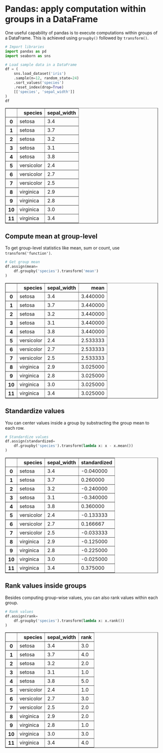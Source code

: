 # Pandas: apply computation within groups in a DataFrame

One useful capability of pandas is to execute computations within groups of a DataFrame. This is achieved using `groupby()` followed by `transform()`.


```python
# Import libraries
import pandas as pd
import seaborn as sns

# Load sample data in a DataFrame
df = (
    sns.load_dataset('iris')
    .sample(n=12, random_state=24)
    .sort_values('species')
    .reset_index(drop=True)
    [['species', 'sepal_width']]
)
df
```




<div>
<style scoped>
    .dataframe tbody tr th:only-of-type {
        vertical-align: middle;
    }

    .dataframe tbody tr th {
        vertical-align: top;
    }

    .dataframe thead th {
        text-align: right;
    }
</style>
<table border="1" class="dataframe">
  <thead>
    <tr style="text-align: right;">
      <th></th>
      <th>species</th>
      <th>sepal_width</th>
    </tr>
  </thead>
  <tbody>
    <tr>
      <th>0</th>
      <td>setosa</td>
      <td>3.4</td>
    </tr>
    <tr>
      <th>1</th>
      <td>setosa</td>
      <td>3.7</td>
    </tr>
    <tr>
      <th>2</th>
      <td>setosa</td>
      <td>3.2</td>
    </tr>
    <tr>
      <th>3</th>
      <td>setosa</td>
      <td>3.1</td>
    </tr>
    <tr>
      <th>4</th>
      <td>setosa</td>
      <td>3.8</td>
    </tr>
    <tr>
      <th>5</th>
      <td>versicolor</td>
      <td>2.4</td>
    </tr>
    <tr>
      <th>6</th>
      <td>versicolor</td>
      <td>2.7</td>
    </tr>
    <tr>
      <th>7</th>
      <td>versicolor</td>
      <td>2.5</td>
    </tr>
    <tr>
      <th>8</th>
      <td>virginica</td>
      <td>2.9</td>
    </tr>
    <tr>
      <th>9</th>
      <td>virginica</td>
      <td>2.8</td>
    </tr>
    <tr>
      <th>10</th>
      <td>virginica</td>
      <td>3.0</td>
    </tr>
    <tr>
      <th>11</th>
      <td>virginica</td>
      <td>3.4</td>
    </tr>
  </tbody>
</table>
</div>



## Compute mean at group-level

To get group-level statistics like mean, sum or count, use `transform('function')`.


```python
# Get group mean
df.assign(mean=
    df.groupby('species').transform('mean')
)
```




<div>
<style scoped>
    .dataframe tbody tr th:only-of-type {
        vertical-align: middle;
    }

    .dataframe tbody tr th {
        vertical-align: top;
    }

    .dataframe thead th {
        text-align: right;
    }
</style>
<table border="1" class="dataframe">
  <thead>
    <tr style="text-align: right;">
      <th></th>
      <th>species</th>
      <th>sepal_width</th>
      <th>mean</th>
    </tr>
  </thead>
  <tbody>
    <tr>
      <th>0</th>
      <td>setosa</td>
      <td>3.4</td>
      <td>3.440000</td>
    </tr>
    <tr>
      <th>1</th>
      <td>setosa</td>
      <td>3.7</td>
      <td>3.440000</td>
    </tr>
    <tr>
      <th>2</th>
      <td>setosa</td>
      <td>3.2</td>
      <td>3.440000</td>
    </tr>
    <tr>
      <th>3</th>
      <td>setosa</td>
      <td>3.1</td>
      <td>3.440000</td>
    </tr>
    <tr>
      <th>4</th>
      <td>setosa</td>
      <td>3.8</td>
      <td>3.440000</td>
    </tr>
    <tr>
      <th>5</th>
      <td>versicolor</td>
      <td>2.4</td>
      <td>2.533333</td>
    </tr>
    <tr>
      <th>6</th>
      <td>versicolor</td>
      <td>2.7</td>
      <td>2.533333</td>
    </tr>
    <tr>
      <th>7</th>
      <td>versicolor</td>
      <td>2.5</td>
      <td>2.533333</td>
    </tr>
    <tr>
      <th>8</th>
      <td>virginica</td>
      <td>2.9</td>
      <td>3.025000</td>
    </tr>
    <tr>
      <th>9</th>
      <td>virginica</td>
      <td>2.8</td>
      <td>3.025000</td>
    </tr>
    <tr>
      <th>10</th>
      <td>virginica</td>
      <td>3.0</td>
      <td>3.025000</td>
    </tr>
    <tr>
      <th>11</th>
      <td>virginica</td>
      <td>3.4</td>
      <td>3.025000</td>
    </tr>
  </tbody>
</table>
</div>



## Standardize values

You can center values inside a group by substracting the group mean to each row.


```python
# Standardize values
df.assign(standardized=
    df.groupby('species').transform(lambda x: x - x.mean())
)
```




<div>
<style scoped>
    .dataframe tbody tr th:only-of-type {
        vertical-align: middle;
    }

    .dataframe tbody tr th {
        vertical-align: top;
    }

    .dataframe thead th {
        text-align: right;
    }
</style>
<table border="1" class="dataframe">
  <thead>
    <tr style="text-align: right;">
      <th></th>
      <th>species</th>
      <th>sepal_width</th>
      <th>standardized</th>
    </tr>
  </thead>
  <tbody>
    <tr>
      <th>0</th>
      <td>setosa</td>
      <td>3.4</td>
      <td>-0.040000</td>
    </tr>
    <tr>
      <th>1</th>
      <td>setosa</td>
      <td>3.7</td>
      <td>0.260000</td>
    </tr>
    <tr>
      <th>2</th>
      <td>setosa</td>
      <td>3.2</td>
      <td>-0.240000</td>
    </tr>
    <tr>
      <th>3</th>
      <td>setosa</td>
      <td>3.1</td>
      <td>-0.340000</td>
    </tr>
    <tr>
      <th>4</th>
      <td>setosa</td>
      <td>3.8</td>
      <td>0.360000</td>
    </tr>
    <tr>
      <th>5</th>
      <td>versicolor</td>
      <td>2.4</td>
      <td>-0.133333</td>
    </tr>
    <tr>
      <th>6</th>
      <td>versicolor</td>
      <td>2.7</td>
      <td>0.166667</td>
    </tr>
    <tr>
      <th>7</th>
      <td>versicolor</td>
      <td>2.5</td>
      <td>-0.033333</td>
    </tr>
    <tr>
      <th>8</th>
      <td>virginica</td>
      <td>2.9</td>
      <td>-0.125000</td>
    </tr>
    <tr>
      <th>9</th>
      <td>virginica</td>
      <td>2.8</td>
      <td>-0.225000</td>
    </tr>
    <tr>
      <th>10</th>
      <td>virginica</td>
      <td>3.0</td>
      <td>-0.025000</td>
    </tr>
    <tr>
      <th>11</th>
      <td>virginica</td>
      <td>3.4</td>
      <td>0.375000</td>
    </tr>
  </tbody>
</table>
</div>



## Rank values inside groups

Besides computing group-wise values, you can also rank values within each group.


```python
# Rank values
df.assign(rank=
    df.groupby('species').transform(lambda x: x.rank())
)
```




<div>
<style scoped>
    .dataframe tbody tr th:only-of-type {
        vertical-align: middle;
    }

    .dataframe tbody tr th {
        vertical-align: top;
    }

    .dataframe thead th {
        text-align: right;
    }
</style>
<table border="1" class="dataframe">
  <thead>
    <tr style="text-align: right;">
      <th></th>
      <th>species</th>
      <th>sepal_width</th>
      <th>rank</th>
    </tr>
  </thead>
  <tbody>
    <tr>
      <th>0</th>
      <td>setosa</td>
      <td>3.4</td>
      <td>3.0</td>
    </tr>
    <tr>
      <th>1</th>
      <td>setosa</td>
      <td>3.7</td>
      <td>4.0</td>
    </tr>
    <tr>
      <th>2</th>
      <td>setosa</td>
      <td>3.2</td>
      <td>2.0</td>
    </tr>
    <tr>
      <th>3</th>
      <td>setosa</td>
      <td>3.1</td>
      <td>1.0</td>
    </tr>
    <tr>
      <th>4</th>
      <td>setosa</td>
      <td>3.8</td>
      <td>5.0</td>
    </tr>
    <tr>
      <th>5</th>
      <td>versicolor</td>
      <td>2.4</td>
      <td>1.0</td>
    </tr>
    <tr>
      <th>6</th>
      <td>versicolor</td>
      <td>2.7</td>
      <td>3.0</td>
    </tr>
    <tr>
      <th>7</th>
      <td>versicolor</td>
      <td>2.5</td>
      <td>2.0</td>
    </tr>
    <tr>
      <th>8</th>
      <td>virginica</td>
      <td>2.9</td>
      <td>2.0</td>
    </tr>
    <tr>
      <th>9</th>
      <td>virginica</td>
      <td>2.8</td>
      <td>1.0</td>
    </tr>
    <tr>
      <th>10</th>
      <td>virginica</td>
      <td>3.0</td>
      <td>3.0</td>
    </tr>
    <tr>
      <th>11</th>
      <td>virginica</td>
      <td>3.4</td>
      <td>4.0</td>
    </tr>
  </tbody>
</table>
</div>


